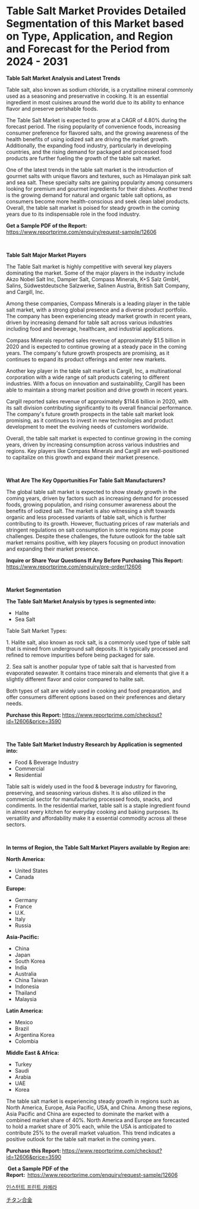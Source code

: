 <p><h1>Table Salt Market Provides Detailed Segmentation of this Market based on Type, Application, and Region and Forecast for the Period from 2024 - 2031</h1></p><p><strong>Table Salt Market Analysis and Latest Trends</strong></p>
<p><p>Table salt, also known as sodium chloride, is a crystalline mineral commonly used as a seasoning and preservative in cooking. It is an essential ingredient in most cuisines around the world due to its ability to enhance flavor and preserve perishable foods.</p><p>The Table Salt Market is expected to grow at a CAGR of 4.80% during the forecast period. The rising popularity of convenience foods, increasing consumer preference for flavored salts, and the growing awareness of the health benefits of using iodized salt are driving the market growth. Additionally, the expanding food industry, particularly in developing countries, and the rising demand for packaged and processed food products are further fueling the growth of the table salt market.</p><p>One of the latest trends in the table salt market is the introduction of gourmet salts with unique flavors and textures, such as Himalayan pink salt and sea salt. These specialty salts are gaining popularity among consumers looking for premium and gourmet ingredients for their dishes. Another trend is the growing demand for natural and organic table salt options, as consumers become more health-conscious and seek clean label products. Overall, the table salt market is poised for steady growth in the coming years due to its indispensable role in the food industry.</p></p>
<p><strong>Get a Sample PDF of the Report:&nbsp;</strong> <a href="https://www.reportprime.com/enquiry/request-sample/12606">https://www.reportprime.com/enquiry/request-sample/12606</a></p>
<p>&nbsp;</p>
<p><strong>Table Salt Major Market Players</strong></p>
<p><p>The Table Salt market is highly competitive with several key players dominating the market. Some of the major players in the industry include Akzo Nobel Salt Inc, Dampier Salt, Compass Minerals, K+S Salz GmbH, Salins, Südwestdeutsche Salzwerke, Salinen Austria, British Salt Company, and Cargill, Inc.</p><p>Among these companies, Compass Minerals is a leading player in the table salt market, with a strong global presence and a diverse product portfolio. The company has been experiencing steady market growth in recent years, driven by increasing demand for table salt across various industries including food and beverage, healthcare, and industrial applications.</p><p>Compass Minerals reported sales revenue of approximately $1.5 billion in 2020 and is expected to continue growing at a steady pace in the coming years. The company's future growth prospects are promising, as it continues to expand its product offerings and enter new markets.</p><p>Another key player in the table salt market is Cargill, Inc, a multinational corporation with a wide range of salt products catering to different industries. With a focus on innovation and sustainability, Cargill has been able to maintain a strong market position and drive growth in recent years.</p><p>Cargill reported sales revenue of approximately $114.6 billion in 2020, with its salt division contributing significantly to its overall financial performance. The company's future growth prospects in the table salt market look promising, as it continues to invest in new technologies and product development to meet the evolving needs of customers worldwide.</p><p>Overall, the table salt market is expected to continue growing in the coming years, driven by increasing consumption across various industries and regions. Key players like Compass Minerals and Cargill are well-positioned to capitalize on this growth and expand their market presence.</p></p>
<p>&nbsp;</p>
<p><strong>What Are The Key Opportunities For Table Salt Manufacturers?</strong></p>
<p><p>The global table salt market is expected to show steady growth in the coming years, driven by factors such as increasing demand for processed foods, growing population, and rising consumer awareness about the benefits of iodized salt. The market is also witnessing a shift towards organic and less processed variants of table salt, which is further contributing to its growth. However, fluctuating prices of raw materials and stringent regulations on salt consumption in some regions may pose challenges. Despite these challenges, the future outlook for the table salt market remains positive, with key players focusing on product innovation and expanding their market presence.</p></p>
<p><strong>Inquire or Share Your Questions If Any Before Purchasing This Report:</strong> <a href="https://www.reportprime.com/enquiry/pre-order/12606">https://www.reportprime.com/enquiry/pre-order/12606</a></p>
<p>&nbsp;</p>
<p><strong>Market Segmentation</strong></p>
<p><strong>The Table Salt Market Analysis by types is segmented into:</strong></p>
<p><ul><li>Halite</li><li>Sea Salt</li></ul></p>
<p><p>Table Salt Market Types:</p><p>1. Halite salt, also known as rock salt, is a commonly used type of table salt that is mined from underground salt deposits. It is typically processed and refined to remove impurities before being packaged for sale.</p><p>2. Sea salt is another popular type of table salt that is harvested from evaporated seawater. It contains trace minerals and elements that give it a slightly different flavor and color compared to halite salt.</p><p>Both types of salt are widely used in cooking and food preparation, and offer consumers different options based on their preferences and dietary needs.</p></p>
<p><strong>Purchase this Report:&nbsp;</strong><a href="https://www.reportprime.com/checkout?id=12606&price=3590">https://www.reportprime.com/checkout?id=12606&price=3590</a></p>
<p>&nbsp;</p>
<p><strong>The Table Salt Market Industry Research by Application is segmented into:</strong></p>
<p><ul><li>Food & Beverage Industry</li><li>Commercial</li><li>Residential</li></ul></p>
<p><p>Table salt is widely used in the food & beverage industry for flavoring, preserving, and seasoning various dishes. It is also utilized in the commercial sector for manufacturing processed foods, snacks, and condiments. In the residential market, table salt is a staple ingredient found in almost every kitchen for everyday cooking and baking purposes. Its versatility and affordability make it a essential commodity across all these sectors.</p></p>
<p>&nbsp;</p>
<p><strong>In terms of Region, the Table Salt Market Players available by Region are:</strong></p>
<p>
    <p> <strong> North America: </strong>
        <ul>
            <li>United States</li>
            <li>Canada</li>
        </ul>
        </p> 
    <p> <strong> Europe: </strong>
        <ul>
            <li>Germany</li>
            <li>France</li>
            <li>U.K.</li>
            <li>Italy</li>
            <li>Russia</li>
        </ul>
        </p> 
    <p> <strong> Asia-Pacific: </strong>
        <ul>
            <li>China</li>
            <li>Japan</li>
            <li>South Korea</li>
            <li>India</li>
            <li>Australia</li>
            <li>China Taiwan</li>
            <li>Indonesia</li>
            <li>Thailand</li>
            <li>Malaysia</li>
        </ul>
        </p> 
    <p> <strong> Latin America: </strong>
        <ul>
            <li>Mexico</li>
            <li>Brazil</li>
            <li>Argentina Korea</li>
            <li>Colombia</li>
        </ul>
        </p> 
    <p> <strong> Middle East & Africa: </strong>
        <ul>
            <li>Turkey</li>
            <li>Saudi</li>
            <li>Arabia</li>
            <li>UAE</li>
            <li>Korea</li>
        </ul>
    </p>
    </p>
<p><p>The table salt market is experiencing steady growth in regions such as North America, Europe, Asia Pacific, USA, and China. Among these regions, Asia Pacific and China are expected to dominate the market with a combined market share of 40%. North America and Europe are forecasted to hold a market share of 30% each, while the USA is anticipated to contribute 25% to the overall market valuation. This trend indicates a positive outlook for the table salt market in the coming years.</p></p>
<p><strong>Purchase this Report: </strong><a href="https://www.reportprime.com/checkout?id=12606&price=3590">https://www.reportprime.com/checkout?id=12606&price=3590</a></p>
<p>&nbsp;<strong>Get a Sample PDF of the Report:&nbsp;&nbsp;</strong><a href="https://www.reportprime.com/enquiry/request-sample/12606">https://www.reportprime.com/enquiry/request-sample/12606</a></p>
<p><strong></strong></p>
<p><p><a href="https://github.com/mpodehpw07370073/Market-Research-Report-List-1/blob/main/988575015957.md">인스턴트 프린트 카메라</a></p><p><a href="https://github.com/nxboeu02965442/Market-Research-Report-List-1/blob/main/775187717234.md">チタン合金</a></p></p>